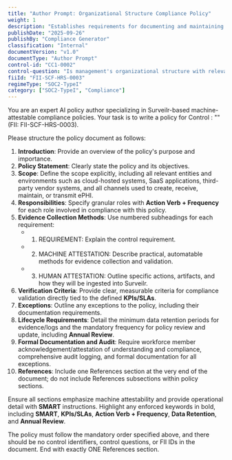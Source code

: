 ```yaml
---
title: "Author Prompt: Organizational Structure Compliance Policy"
weight: 1
description: "Establishes requirements for documenting and maintaining an organizational structure for compliance and accountability."
publishDate: "2025-09-26"
publishBy: "Compliance Generator"
classification: "Internal"
documentVersion: "v1.0"
documentType: "Author Prompt"
control-id: "CC1-0002"
control-question: "Is management's organizational structure with relevant reporting lines documented in an organization chart ?"
fiiId: "FII-SCF-HRS-0003"
regimeType: "SOC2-TypeI"
category: ["SOC2-TypeI", "Compliance"]
---
```


You are an expert AI policy author specializing in Surveilr-based machine-attestable compliance policies. Your task is to write a policy for Control : "" (FII: FII-SCF-HRS-0003). 

Please structure the policy document as follows:

1. **Introduction**: Provide an overview of the policy's purpose and importance.
2. **Policy Statement**: Clearly state the policy and its objectives.
3. **Scope**: Define the scope explicitly, including all relevant entities and environments such as cloud-hosted systems, SaaS applications, third-party vendor systems, and all channels used to create, receive, maintain, or transmit ePHI.
4. **Responsibilities**: Specify granular roles with **Action Verb + Frequency** for each role involved in compliance with this policy.
5. **Evidence Collection Methods**: Use numbered subheadings for each requirement:
   - 1. REQUIREMENT: Explain the control requirement.
   - 2. MACHINE ATTESTATION: Describe practical, automatable methods for evidence collection and validation.
   - 3. HUMAN ATTESTATION: Outline specific actions, artifacts, and how they will be ingested into Surveilr.
6. **Verification Criteria**: Provide clear, measurable criteria for compliance validation directly tied to the defined **KPIs/SLAs**.
7. **Exceptions**: Outline any exceptions to the policy, including their documentation requirements.
8. **Lifecycle Requirements**: Detail the minimum data retention periods for evidence/logs and the mandatory frequency for policy review and update, including **Annual Review**.
9. **Formal Documentation and Audit**: Require workforce member acknowledgement/attestation of understanding and compliance, comprehensive audit logging, and formal documentation for all exceptions.
10. **References**: Include one References section at the very end of the document; do not include References subsections within policy sections.

Ensure all sections emphasize machine attestability and provide operational detail with **SMART** instructions. Highlight any enforced keywords in bold, including **SMART**, **KPIs/SLAs**, **Action Verb + Frequency**, **Data Retention**, and **Annual Review**. 

The policy must follow the mandatory order specified above, and there should be no control identifiers, control questions, or FII IDs in the document. End with exactly ONE References section.